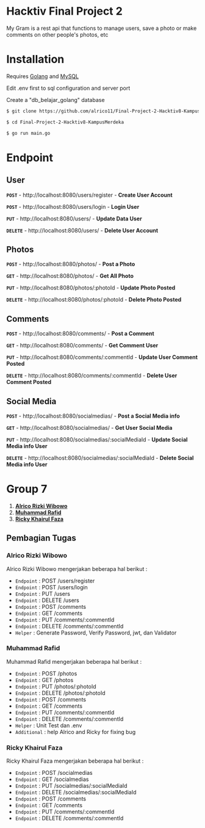 # Hacktiv Final Project 2
My Gram is a rest api that functions to manage users, save a photo or make comments on other people's photos, etc

# Installation
Requires [Golang](https://go.dev/dl/) and [MySQL](https://dev.mysql.com/downloads/installer/)

Edit .env first to sql configuration and server port

Create a "db_belajar_golang" database

```sh
$ git clone https://github.com/alrico11/Final-Project-2-Hacktiv8-KampusMerdeka.git

$ cd Final-Project-2-Hacktiv8-KampusMerdeka

$ go run main.go
```

# Endpoint
## User
**`POST`**	  - http://localhost:8080/users/register	      - **Create User Account**

**`POST`**	  - http://localhost:8080/users/login	          - **Login User**

**`PUT`**	    - http://localhost:8080/users/		            - **Update Data User**

**`DELETE`**	- http://localhost:8080/users/		            - **Delete User Account**

## Photos
**`POST`**  	- http://localhost:8080/photos/		            - **Post a Photo**

**`GET`**	    - http://localhost:8080/photos/		            - **Get All Photo**

**`PUT`**	    - http://localhost:8080/photos/:photoId	      - **Update Photo Posted**

**`DELETE`**	- http://localhost:8080/photos/:photoId	      - **Delete Photo Posted**

## Comments

**`POST`**  	- http://localhost:8080/comments/		            - **Post a Comment**

**`GET`**	    - http://localhost:8080/comments/		            - **Get Comment User**

**`PUT`**	    - http://localhost:8080/comments/:commentId	    - **Update User Comment Posted**

**`DELETE`**	- http://localhost:8080/comments/:commentId	    - **Delete User Comment Posted**

## Social Media

**`POST`**	  - http://localhost:8080/socialmedias/			          - **Post a Social Media info**

**`GET`**	    - http://localhost:8080/socialmedias/			          - **Get User Social Media**

**`PUT`**	    - http://localhost:8080/socialmedias/:socialMediaId	- **Update Social Media info User**

**`DELETE`**	- http://localhost:8080/socialmedias/:socialMediaId	- **Delete Social Media info User**

# Group 7
1. **[Alrico Rizki Wibowo](https://github.com/alrico11)**
2. **[Muhammad Rafid](https://github.com/mrafid01)**
3. **[Ricky Khairul Faza](https://github.com/rickyfazaa)**

## Pembagian Tugas
### Alrico Rizki Wibowo
Alrico Rizki Wibowo mengerjakan beberapa hal berikut :
- ``Endpoint`` : POST /users/register
- ``Endpoint`` : POST /users/login
- ``Endpoint`` : PUT /users
- ``Endpoint`` : DELETE /users
- ``Endpoint`` : POST /comments
- ``Endpoint`` : GET /comments
- ``Endpoint`` : PUT /comments/:commentId
- ``Endpoint`` : DELETE /comments/:commentId
- ``Helper`` : Generate Password, Verify Password, jwt, dan Validator

### Muhammad Rafid
Muhammad Rafid mengerjakan beberapa hal berikut :
- ``Endpoint``	: POST /photos
- ``Endpoint``	: GET /photos
- ``Endpoint``	: PUT /photos/:photoId
- ``Endpoint``	: DELETE /photos/:photoId
- ``Endpoint``	: POST /comments
- ``Endpoint``	: GET /comments
- ``Endpoint``	: PUT /comments/:commentId
- ``Endpoint``	: DELETE /comments/:commentId
- ``Helper``	: Unit Test dan .env
- ``Additional``	: help Alrico and Ricky for fixing bug

### Ricky Khairul Faza
Ricky Khairul Faza mengerjakan beberapa hal berikut :
- ``Endpoint``	: POST /socialmedias
- ``Endpoint``	: GET /socialmedias
- ``Endpoint``	: PUT /socialmedias/:socialMediaId
- ``Endpoint``	: DELETE /socialmedias/:socialMediaId
- ``Endpoint``	: POST /comments
- ``Endpoint``	: GET /comments
- ``Endpoint``	: PUT /comments/:commentId
- ``Endpoint``	: DELETE /comments/:commentId
